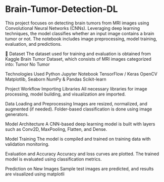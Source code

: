 # Brain-Tumor-Detection-DL
This project focuses on detecting brain tumors from MRI images using Convolutional Neural Networks (CNNs). Leveraging deep learning techniques, the model classifies whether an input image contains a brain tumor or not. The notebook includes image preprocessing, model training, evaluation, and predictions.

📂 Dataset
The dataset used for training and evaluation is obtained from Kaggle Brain Tumor Dataset, which consists of MRI images categorized into:
Tumor
No Tumor

 Technologies Used
Python
Jupyter Notebook
TensorFlow / Keras
OpenCV
Matplotlib, Seaborn
NumPy & Pandas
Scikit-learn

Project Workflow
Importing Libraries
All necessary libraries for image processing, model building, and visualization are imported.

Data Loading and Preprocessing
Images are resized, normalized, and augmented (if needed). Folder-based classification is done using image generators.

Model Architecture
A CNN-based deep learning model is built with layers such as Conv2D, MaxPooling, Flatten, and Dense.

Model Training
The model is compiled and trained on training data with validation monitoring.

Evaluation and Accuracy
Accuracy and loss curves are plotted. The trained model is evaluated using classification metrics.

Prediction on New Images
Sample test images are predicted, and results are visualized using matplotli
